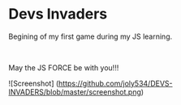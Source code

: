 <h1>Devs Invaders</h1>

<p>Begining of my first game during my JS learning.</p>
</br>
<p>May the JS FORCE be with you!!!</p>

![Screenshot] (https://github.com/joly534/DEVS-INVADERS/blob/master/screenshot.png)
